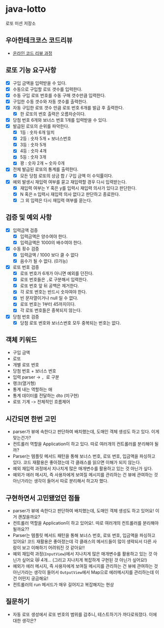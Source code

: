 # java-lotto

로또 미션 저장소

## 우아한테크코스 코드리뷰

- [온라인 코드 리뷰 과정](https://github.com/woowacourse/woowacourse-docs/blob/master/maincourse/README.md)


## 로또 기능 요구사항
- [x] 구입 금액을 입력받을 수 있다.
- [X] 수동으로 구입할 로또 갯수를 입력한다.
- [X] 수동 구입 로또 번호를 수동 구매 갯수만큼 입력한다.
- [X] 구입한 수동 갯수와 자동 갯수를 출력한다.
- [x] 자동 구입한 로또 갯수 만큼 로또 번호 6개를 발급 후 출력한다.
  - [x] 한 로또의 번호 출력은 오름차순이다.
- [x] 당첨 번호 6개와 보너스 번호 1개를 입력받을 수 있다.
- [x] 발급된 로또의 순위를 파악한다.
  - [X] 1등 : 숫자 6개 일치
  - [x] 2등 : 숫자 5개 + 보너스번호
  - [x] 3등 : 숫자 5개
  - [x] 4등 : 숫자 4개
  - [x] 5등 : 숫자 3개
  - [x] 꽝 : 숫자 2개 ~ 숫자 0개
- [x] 전체 발급된 로또의 통계를 출력한다.
  - [x] 모든 당첨 로또의 상금 합 / 구입 금액 이 수익률이다.
- [x] 예외 발생시 재입력 여부를 묻고 재입력할 경우 다시 입력받는다.
  - [x] 재입력 여부는 Y 혹은 y를 입력시 재입력 의사가 있다고 판단한다.
  - [x] N 혹은 n 입력시 재입력 의사 없다고 판단하고 종료한다.
  - [x] 그 외 입력은 다시 재입력 여부를 묻는다.

## 검증 및 예외 사항
- [x] 입력금액 검증
  - [x] 입력금액은 양수여야 한다.
  - [x] 입력금액은 1000의 배수여야 한다.
- [X] 수동 횟수 검증
  - [X] 입력금액 / 1000 보다 클 수 없다
  - [X] 음수가 될 수 없다. (0가능)
- [x] 로또 번호 검증
  - [x] 로또 번호가 6개가 아니면 예외를 던진다.
  - [x] 로또 번호들은 `,`로 구분해서 입력한다.
  - [x] 로또 번호 앞 뒤 공백은 제거한다.
  - [x] 각 로또 번호는 반드시 숫자여야 한다.
  - [x] 빈 문자열이거나 null 일 수 없다.
  - [x] 로또 번호는 1부터 45까지이다.
  - [x] 각 로또 번호들은 중복되지 않는다.
- [x] 당첨 번호 검증
  - [x] 당첨 로또 번호와 보너스번호 모두 중복되는 번호는 없다.

## 객체 키워드
- 구입 금액
- 로또
- 개별 로또 번호
- 당첨 번호 + 보너스 번호
- 입력 parser -> `, `로 구분
- 랭크(열거형)
- 통계 내는 역할하는 애
- 통계 데이터를 전달하는 dto (미구현)
- 로또 기계 -> 전체적인 흐름제어


## 시간되면 한번 고민
- parser가 뷰에 속한다고 판단하여 배치했는데, 도매인 객체 생성도 하고 있다. 이게 맞는건가?
- 컨트롤러 역할을 Application이 하고 있다. 따로 여러개의 컨트롤러를 분리해야 될까?
- Parser는 템플릿 메서드 패턴을 통해 보너스 번호, 로또 번호, 입금액을 파싱하고 있다. 코드 재활용은 좋아졌는데 각 클래스를 읽으면 이해가 되지 않는다.
- 예외 재입력 과정에서 지나치게 많은 매개변수를 활용하고 있는 것 아닌가 싶다.
- 예외가 에러 메시지, 즉 사용자에게 보여질 메시지를 관리하는 건 뷰에 관여하는 것 아닌가라는 생각이 들어서 따로 분리해서 하고자 했다.

## 구현하면서 고민됐었던 점들
- parser가 뷰에 속한다고 판단하여 배치했는데, 도매인 객체 생성도 하고 있어요! 이거 괜찮을까요?
- 컨트롤러 역할을 Application이 하고 있어요!. 따로 여러개의 컨트롤러를 분리해야 될까요??
- Parser는 템플릿 메서드 패턴을 통해 보너스 번호, 로또 번호, 입금액을 파싱하고 있어요! 코드 재활용은 좋아졌는데 각 클래스의 메서드들이 많이 생략되서 다른 사람이 보고 이해하기 어려워진 것 같아요!!
- 예외 재입력 과정(`InputView`)에서 지나치게 많은 매개변수를 활용하고 있는 것 아닌가 싶어요 😿 4개... (그리고 지나치게 복잡하게 구현된 것 아닌가 싶어요!)
- 예외가 에러 메시지, 즉 사용자에게 보여질 메시지를 관리하는 건 뷰에 관여하는 것 아닌가라는 생각이 들어서 `OutputView`에서 Map으로 에러메시지를 관리하는데 이건 어떤지 궁금해요!
- 컨트롤러의 run 메서드가 매우 길어지고 복잡해지는 현상

## 질문하기
- 자동 로또 생성에서 로또 번호의 범위를 감추니, 테스트하기가 까다로워졌다. 이에 대한 생각은?

